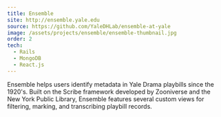 ```yaml
---
title: Ensemble
site: http://ensemble.yale.edu
source: https://github.com/YaleDHLab/ensemble-at-yale
image: /assets/projects/ensemble/ensemble-thumbnail.jpg
order: 2
tech:
  - Rails
  - MongoDB
  - React.js
---
```


Ensemble helps users identify metadata in Yale Drama playbills since the 1920's. Built on the Scribe framework developed by Zooniverse and the New York Public Library, Ensemble features several custom views for filtering, marking, and transcribing playbill records.
